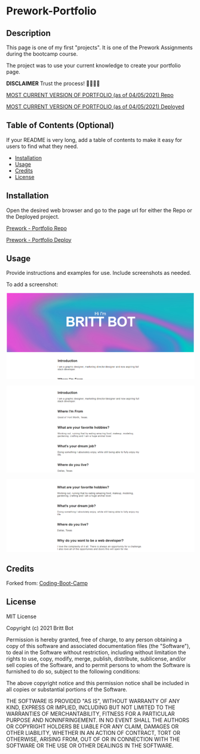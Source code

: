 # Prework-Portfolio

## Description 

This page is one of my first "projects". It is one of the Prework Assignments during the bootcamp course.

The project was to use your current knowledge to create your portfolio page. 

**DISCLAIMER** Trust the process! 🤪😅🤩🥳

[MOST CURRENT VERSION OF PORTFOLIO (as of 04/05/2021) Repo](https://github.com/britt-bot/08-Updated_Portfolio)

[MOST CURRENT VERSION OF PORTFOLIO (as of 04/05/2021) Deployed](https://britt-bot.github.io/08-Updated_Portfolio/)


## Table of Contents (Optional)

If your README is very long, add a table of contents to make it easy for users to find what they need.

* [Installation](#installation)
* [Usage](#usage)
* [Credits](#credits)
* [License](#license)


## Installation

Open the desired web browser and go to the page url for either the Repo or the Deployed project.

[Prework - Portfolio Repo](https://github.com/britt-bot/Prework-Portfolio)

[Prework - Portfolio Deploy](https://britt-bot.github.io/Prework-Portfolio/)


## Usage 

Provide instructions and examples for use. Include screenshots as needed. 

To add a screenshot:

![Top of Page](img/topscrnshot.png)

![Middle of Page](img/midscrnshot.png)

![Bottom of Page](img/botscrnshot.png)


## Credits

Forked from: 
[Coding-Boot-Camp](https://github.com/coding-boot-camp/prework-about-me)


## License

MIT License

Copyright (c) 2021 Britt Bot

Permission is hereby granted, free of charge, to any person obtaining a copy
of this software and associated documentation files (the "Software"), to deal
in the Software without restriction, including without limitation the rights
to use, copy, modify, merge, publish, distribute, sublicense, and/or sell
copies of the Software, and to permit persons to whom the Software is
furnished to do so, subject to the following conditions:

The above copyright notice and this permission notice shall be included in all
copies or substantial portions of the Software.

THE SOFTWARE IS PROVIDED "AS IS", WITHOUT WARRANTY OF ANY KIND, EXPRESS OR
IMPLIED, INCLUDING BUT NOT LIMITED TO THE WARRANTIES OF MERCHANTABILITY,
FITNESS FOR A PARTICULAR PURPOSE AND NONINFRINGEMENT. IN NO EVENT SHALL THE
AUTHORS OR COPYRIGHT HOLDERS BE LIABLE FOR ANY CLAIM, DAMAGES OR OTHER
LIABILITY, WHETHER IN AN ACTION OF CONTRACT, TORT OR OTHERWISE, ARISING FROM,
OUT OF OR IN CONNECTION WITH THE SOFTWARE OR THE USE OR OTHER DEALINGS IN THE
SOFTWARE.
